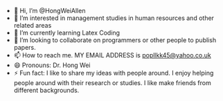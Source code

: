 - 👋 Hi, I’m @HongWeiAllen
- 👀 I’m interested in management studies in human resources and other related areas
- 🌱 I’m currently learning Latex Coding
- 💞️ I’m looking to collaborate on programmers or other people to publish papers. 
- 📫 How to reach me. MY EMAIL ADDRESS is popllkk45@yahoo.co.uk
- 😄 Pronouns: Dr. Hong Wei
- ⚡ Fun fact: I like to share my ideas with people around. I enjoy helping people around with their research or studies. I like make friends from different backgrounds.

<!---
HongWeiAllen/HongWeiAllen is a ✨ special ✨ repository because its `README.md` (this file) appears on your GitHub profile.
You can click the Preview link to take a look at your changes.
--->
